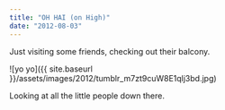 ```yaml
---
title: "OH HAI (on High)"
date: "2012-08-03"
---
```


Just visiting some friends, checking out their balcony.

![yo yo]({{ site.baseurl }}/assets/images/2012/tumblr_m7zt9cuW8E1qlj3bd.jpg)

Looking at all the little people down there.
